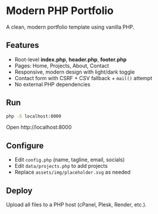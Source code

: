 # Modern PHP Portfolio
A clean, modern portfolio template using vanilla PHP.

## Features
- Root-level **index.php**, **header.php**, **footer.php**
- Pages: Home, Projects, About, Contact
- Responsive, modern design with light/dark toggle
- Contact form with CSRF + CSV fallback + `mail()` attempt
- No external PHP dependencies

## Run
```bash
php -S localhost:8000
```
Open http://localhost:8000

## Configure
- Edit `config.php` (name, tagline, email, socials)
- Edit `data/projects.php` to add projects
- Replace `assets/img/placeholder.svg` as needed

## Deploy
Upload all files to a PHP host (cPanel, Plesk, Render, etc.).
